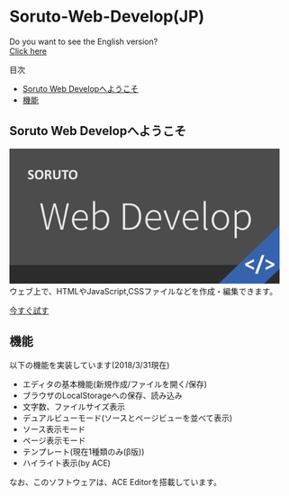 # Soruto-Web-Develop(JP)
Do you want to see the English version?  
[Click here](README-EN.md)

目次  
* [Soruto Web Developへようこそ](soruto-web-developへようこそ)
* [機能](#機能)

## Soruto Web Developへようこそ
<img src="Web-Develop-pop.png" width="480px" height="240px"></img>  
ウェブ上で、HTMLやJavaScript,CSSファイルなどを作成・編集できます。

[今すぐ試す](https://soruto-web-develop.cf)

## 機能
以下の機能を実装しています(2018/3/31現在)
* エディタの基本機能(新規作成/ファイルを開く/保存)
* ブラウザのLocalStorageへの保存、読み込み
* 文字数、ファイルサイズ表示
* デュアルビューモード(ソースとページビューを並べて表示)
* ソース表示モード
* ページ表示モード
* テンプレート(現在1種類のみ(β版))
* ハイライト表示(by ACE)

なお、このソフトウェアは、ACE Editorを搭載しています。
